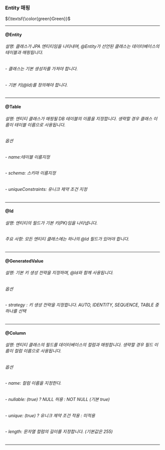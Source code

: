 ### Entity 매핑
${\textsf{\color{green}Green}}$
- ------------------------------------------------------------------------------------------------------------------------------------------------
#### @Entity
###### 설명: 클래스가 JPA 엔티티임을 나타내며, @Entity가 선언된 클래스는 데이터베이스의 테이블과 매핑됩니다.
###### - 클래스는 기본 생성자를 가져야 합니다.
###### - 기본 키(@Id)를 정의해야 합니다.
- ------------------------------------------------------------------------------------------------------------------------------------------------
#### @Table
###### 설명: 엔티티 클래스가 매핑될 DB 테이블의 이름을 지정합니다. 생략할 경우 클래스 이름이 테이블 이름으로 사용됩니다.
###### 옵션
###### - name:테이블 이름지정
###### - schema: 스키마 이름지정
###### - uniqueConstraints: 유니크 제약 조건 지정
------------------------------------------------------------------------------------------------------------------------------------------------
#### @Id
###### 설명: 엔티티의 필드가 기본 키(PK)임을 나타냅니다.
###### 주요 사항: 모든 엔티티 클래스에는 하나의 @Id 필드가 있어야 합니다.
------------------------------------------------------------------------------------------------------------------------------------------------
#### @GeneratedValue
###### 설명: 기본 키 생성 전략을 지정하며, @Id와 함께 사용됩니다.
###### 옵션
###### - strategy : 키 생성 전략을 지정합니다. AUTO, IDENTITY, SEQUENCE, TABLE 중 하나를 선택
------------------------------------------------------------------------------------------------------------------------------------------------
#### @Column
###### 설명: 엔티티 클래스의 필드를 데이터베이스의 컬럼과 매핑합니다. 생략할 경우 필드 이름이 컬럼 이름으로 사용됩니다.
###### 옵션
###### - name: 컬럼 이름을 지정한다.
###### - nullable: (true) ? NULL 허용 : NOT NULL (기본 true)
###### - unique: (true) ? 유니크 제약 조건 적용 : 미적용
###### - length: 문자열 컬럼의 길이를 지정합니다. (기본값은 255)
------------------------------------------------------------------------------------------------------------------------------------------------
